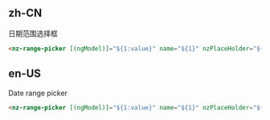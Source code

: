 ## zh-CN

日期范围选择框

```html
<nz-range-picker [(ngModel)]="${1:value}" name="${1}" nzPlaceHolder="${3|请选择,生效时间|}"${4: nzShowTime}></nz-range-picker>
```

## en-US

Date range picker

```html
<nz-range-picker [(ngModel)]="${1:value}" name="${1}" nzPlaceHolder="${3|Please select data|}"${4: nzShowTime}></nz-range-picker>
```
